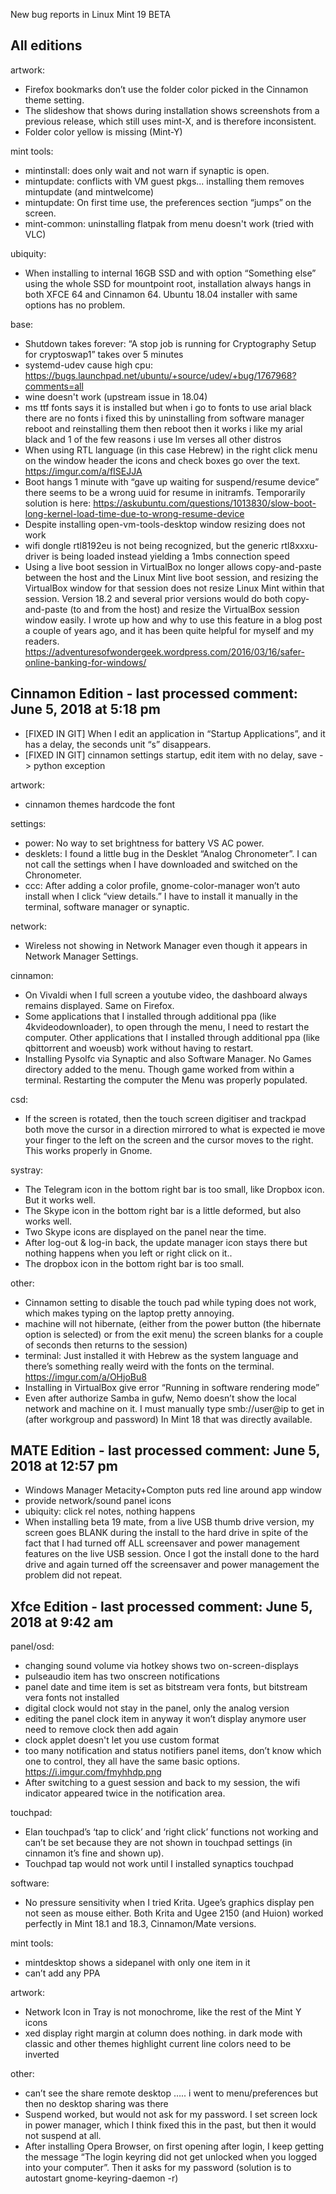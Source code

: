 New bug reports in Linux Mint 19 BETA

All editions
------------

artwork:
  - Firefox bookmarks don’t use the folder color picked in the Cinnamon theme setting.
  - The slideshow that shows during installation shows screenshots from a previous release, which still uses mint-X, and is therefore inconsistent.
  - Folder color yellow is missing (Mint-Y)

mint tools:
  - mintinstall: does only wait and not warn if synaptic is open.
  - mintupdate: conflicts with VM guest pkgs... installing them removes mintupdate (and mintwelcome)
  - mintupdate: On first time use, the preferences section “jumps” on the screen.
  - mint-common: uninstalling flatpak from menu doesn't work (tried with VLC)

ubiquity:
  - When installing to internal 16GB SSD and with option “Something else” using the whole SSD for mountpoint root, installation always hangs in both XFCE 64 and Cinnamon 64. Ubuntu 18.04 installer with same options has no problem.

base:
  - Shutdown takes forever: “A stop job is running for Cryptography Setup for cryptoswap1” takes over 5 minutes
  - systemd-udev cause high cpu: https://bugs.launchpad.net/ubuntu/+source/udev/+bug/1767968?comments=all
  - wine doesn't work (upstream issue in 18.04)
  - ms ttf fonts says it is installed but when i go to fonts to use arial black there are no fonts i fixed this by uninstalling from software manager reboot and reinstalling them then reboot then it works i like my arial black and 1 of the few reasons i use lm verses all other distros
  - When using RTL language (in this case Hebrew) in the right click menu on the window header the icons and check boxes go over the text. https://imgur.com/a/fISEJJA
  - Boot hangs 1 minute with “gave up waiting for suspend/resume device”
		there seems to be a wrong uuid for resume in initramfs.
		Temporarily solution is here: https://askubuntu.com/questions/1013830/slow-boot-long-kernel-load-time-due-to-wrong-resume-device
  - Despite installing open-vm-tools-desktop window resizing does not work
  - wifi dongle rtl8192eu is not being recognized, but the generic rtl8xxxu-driver is being loaded instead yielding a 1mbs connection speed
  - Using a live boot session in VirtualBox no longer allows copy-and-paste between the host and the Linux Mint live boot session, and resizing the VirtualBox window for that session does not resize Linux Mint within that session. Version 18.2 and several prior versions would do both copy-and-paste (to and from the host) and resize the VirtualBox session window easily.
		I wrote up how and why to use this feature in a blog post a couple of years ago, and it has been quite helpful for myself and my readers.
		https://adventuresofwondergeek.wordpress.com/2016/03/16/safer-online-banking-for-windows/


Cinnamon Edition - last processed comment: June 5, 2018 at 5:18 pm
------------------------------------------------------------------

- [FIXED IN GIT] When I edit an application in “Startup Applications”, and it has a delay, the seconds unit “s” disappears.
- [FIXED IN GIT] cinnamon settings startup, edit item with no delay, save -> python exception

artwork:
  - cinnamon themes hardcode the font

settings:
  - power: No way to set brightness for battery VS AC power.
  - desklets: I found a little bug in the Desklet “Analog Chronometer”. I can not call the settings when I have downloaded and switched on the Chronometer.
  - ccc: After adding a color profile, gnome-color-manager won’t auto install when I click “view details.” I have to install it manually in the terminal, software manager or synaptic.

network:
  - Wireless not showing in Network Manager even though it appears in Network Manager Settings.

cinnamon:
  - On Vivaldi when I full screen a youtube video, the dashboard always remains displayed. Same on Firefox.
  - Some applications that I installed through additional ppa (like 4kvideodownloader), to open through the menu, I need to restart the computer. Other applications that I installed through additional ppa (like qbittorrent and woeusb) work without having to restart.
  - Installing Pysolfc via Synaptic and also Software Manager. No Games directory added to the menu. Though game worked from within a terminal. Restarting the computer the Menu was properly populated.

csd:
  - If the screen is rotated, then the touch screen digitiser and trackpad both move the cursor in a direction mirrored to what is expected ie move your finger to the left on the screen and the cursor moves to the right. This works properly in Gnome.

systray:
  - The Telegram icon in the bottom right bar is too small, like Dropbox icon. But it works well.
  - The Skype icon in the bottom right bar is a little deformed, but also works well.
  - Two Skype icons are displayed on the panel near the time.
  - After log-out & log-in back, the update manager icon stays there but nothing happens when you left or right click on it..
  - The dropbox icon in the bottom right bar is too small.

other:
  - Cinnamon setting to disable the touch pad while typing does not work, which makes typing on the laptop pretty annoying.
  - machine will not hibernate, (either from the power button (the hibernate option is selected) or from the exit menu) the screen blanks for a couple of seconds then returns to the session)
  - terminal: Just installed it with Hebrew as the system language and there’s something really weird with the fonts on the terminal. https://imgur.com/a/OHjoBu8
  - Installing in VirtualBox give error “Running in software rendering mode”
  - Even after authorize Samba in gufw, Nemo doesn’t show the local network and machine on it. I must manually type smb://user@ip to get in (after workgroup and password) In Mint 18 that was directly available.

MATE Edition - last processed comment: June 5, 2018 at 12:57 pm
---------------------------------------------------------------

- Windows Manager Metacity+Compton puts red line around app window
- provide network/sound panel icons
- ubiquity: click rel notes, nothing happens
- When installing beta 19 mate, from a live USB thumb drive version, my screen goes BLANK during the install to the hard drive in spite of the fact that I had turned off ALL screensaver and power management features on the live USB session. Once I got the install done to the hard drive and again turned off the screensaver and power management the problem did not repeat.

Xfce Edition - last processed comment: June 5, 2018 at 9:42 am
--------------------------------------------------------------

panel/osd:
  - changing sound volume via hotkey shows two on-screen-displays
  - pulseaudio item has two onscreen notifications
  - panel date and time item is set as bitstream vera fonts, but bitstream vera fonts not installed
  - digital clock would not stay in the panel, only the analog version
  - editing the panel clock item in anyway it won’t display anymore user need to remove clock then add again
  - clock applet doesn't let you use custom format
  - too many notification and status notifiers panel items, don’t know which one to control, they all have the same basic options. https://i.imgur.com/fmyhhdp.png
  - After switching to a guest session and back to my session, the wifi indicator appeared twice in the notification area.

touchpad:
  - Elan touchpad’s ‘tap to click’ and ‘right click’ functions not working and can’t be set because they are not shown in touchpad settings (in cinnamon it’s fine and shown up).
  - Touchpad tap would not work until I installed synaptics touchpad

software:
  - No pressure sensitivity when I tried Krita. Ugee’s graphics display pen not seen as mouse either. Both Krita and Ugee 2150 (and Huion) worked perfectly in Mint 18.1 and 18.3, Cinnamon/Mate versions.

mint tools:
  - mintdesktop shows a sidepanel with only one item in it
  - can’t add any PPA

artwork:
  - Network Icon in Tray is not monochrome, like the rest of the Mint Y icons
  - xed display right margin at column does nothing. in dark mode with classic and other themes highlight current line colors need to be inverted

other:
  - can’t see the share remote desktop ….. i went to menu/preferences but then no desktop sharing was there
  - Suspend worked, but would not ask for my password. I set screen lock in power manager, which I think fixed this in the past, but then it would not suspend at all.
  - After installing Opera Browser, on first opening after login, I keep getting the message “The login keyring did not get unlocked when you logged into your computer”. Then it asks for my password (solution is to autostart  gnome-keyring-daemon -r)

